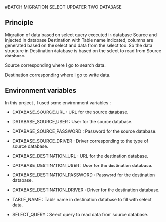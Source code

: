 #BATCH MIGRATION SELECT UPDATER TWO DATABASE
## Principle
Migration of data based on select query executed in database Source and injected in database Destination with Table name indicated, columns are generated based on the select and data from the select too.
So the data structure in Destination database is based on the select to read from Source database.

Source corresponding where I go to search data.

Destination corresponding where I go to write data. 

## Environment variables
In this project , I used some environment variables : 

- DATABASE_SOURCE_URL : URL for the source database.
- DATABASE_SOURCE_USER : User for the source database.
- DATABASE_SOURCE_PASSWORD : Password for the source database.
- DATABASE_SOURCE_DRIVER : Driver corresponding to the type of source database.

- DATABASE_DESTINATION_URL : URL for the destination database.
- DATABASE_DESTINATION_USER : User for the destination database.
- DATABASE_DESTINATION_PASSWORD : Password for the destination database.
- DATABASE_DESTINATION_DRIVER : Driver for the destination database.

- TABLE_NAME : Table name in destination database  to fill with select data.
- SELECT_QUERY : Select query to read data from source database.